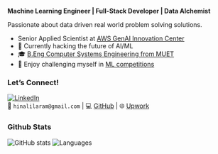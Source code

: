 **Machine Learning Engineer | Full-Stack Developer | Data Alchemist**

Passionate about data driven real world problem solving solutions.

-  Senior Applied Scientist at [AWS GenAI Innovation Center](https://aws.amazon.com/ai/generative-ai/innovation-center/)
- 🚀 Currently hacking the future of AI/ML
- 🎓 [B.Eng Computer Systems Engineering from MUET](https://www.muet.edu.pk/)
- 🏅 Enjoy challenging myself in [ML competitions](https://kozodoi.me/kaggle/)

### **Let’s Connect!**  
[![LinkedIn](https://img.shields.io/badge/LinkedIn-hinalilaram-blue)](https://www.linkedin.com/in/hinalilaram)  
📧 `hinalilaram@gmail.com` | 💻 [GitHub](link) | 🌐 [Upwork](link)  

### **Github Stats**
![GitHub stats](https://github-readme-stats.vercel.app/api?username=hinalilaram&show_icons=true&count_private=true&theme=algolia&hide_rank=true&custom_title=GitHub%20Stats&include_all_commits=true&hide=issues,contribs&hide_title=false&line_height=24&card_width=285)
![Languages](https://github-readme-stats.vercel.app/api/top-langs/?username=hinalilaram&layout=compact&hide=jupyter%20notebook&theme=algolia&custom_title=Top%20Languages&langs_count=4)
